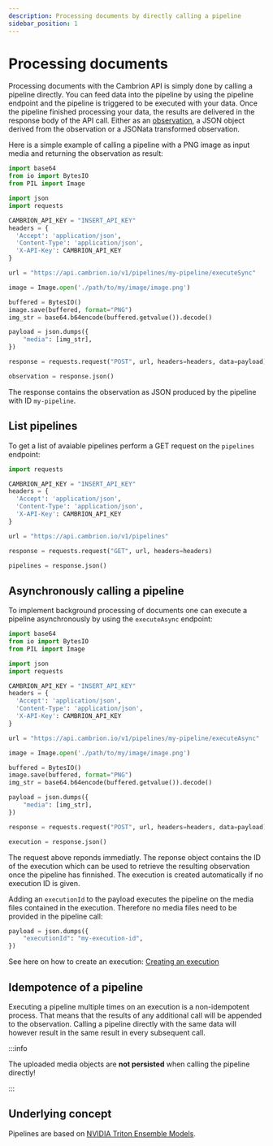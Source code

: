 ```yaml
---
description: Processing documents by directly calling a pipeline
sidebar_position: 1
---
```


# Processing documents

Processing documents with the Cambrion API is simply done by calling a pipeline directly. You can feed data into the pipeline by using the pipeline endpoint and the pipeline is triggered to be executed with your data. Once the pipeline finished processing your data, the results are delivered in the response body of the API call. Either as an [observation](./observations), a JSON object derived from the observation or a JSONata transformed observation.

Here is a simple example of calling a pipeline with a PNG image as input media and returning the observation as result:

```python
import base64
from io import BytesIO
from PIL import Image

import json
import requests

CAMBRION_API_KEY = "INSERT_API_KEY"
headers = {
  'Accept': 'application/json',
  'Content-Type': 'application/json',
  'X-API-Key': CAMBRION_API_KEY
}

url = "https://api.cambrion.io/v1/pipelines/my-pipeline/executeSync"

image = Image.open('./path/to/my/image/image.png')

buffered = BytesIO()
image.save(buffered, format="PNG")
img_str = base64.b64encode(buffered.getvalue()).decode()

payload = json.dumps({
    "media": [img_str],
})

response = requests.request("POST", url, headers=headers, data=payload)

observation = response.json()
```

The response contains the observation as JSON produced by the pipeline with ID `my-pipeline`.

## List pipelines

To get a list of avaiable pipelines perform a GET request on the `pipelines` endpoint:

```python
import requests

CAMBRION_API_KEY = "INSERT_API_KEY"
headers = {
  'Accept': 'application/json',
  'Content-Type': 'application/json',
  'X-API-Key': CAMBRION_API_KEY
}

url = "https://api.cambrion.io/v1/pipelines"

response = requests.request("GET", url, headers=headers)

pipelines = response.json()
```

## Asynchronously calling a pipeline

To implement background processing of documents one can execute a pipeline asynchronously by using the `executeAsync` endpoint:

```python
import base64
from io import BytesIO
from PIL import Image

import json
import requests

CAMBRION_API_KEY = "INSERT_API_KEY"
headers = {
  'Accept': 'application/json',
  'Content-Type': 'application/json',
  'X-API-Key': CAMBRION_API_KEY
}

url = "https://api.cambrion.io/v1/pipelines/my-pipeline/executeAsync"

image = Image.open('./path/to/my/image/image.png')

buffered = BytesIO()
image.save(buffered, format="PNG")
img_str = base64.b64encode(buffered.getvalue()).decode()

payload = json.dumps({
    "media": [img_str],
})

response = requests.request("POST", url, headers=headers, data=payload)

execution = response.json()
```

The request above reponds immediatly. The reponse object contains the ID of the execution which can be used to retrieve the resulting observation once the pipeline has finnished. The execution is created automatically if no execution ID is given. 

Adding an `executionId` to the payload executes the pipeline on the media files contained in the execution. Therefore no media files need to be provided in the pipeline call:

```python
payload = json.dumps({
    "executionId": "my-execution-id",
})
```

See here on how to create an execution: [Creating an execution](./executions#creating-an-execution)

## Idempotence of a pipeline

Executing a pipeline multiple times on an execution is a non-idempotent process. That means that the results of any additional call will be appended to the observation. Calling a pipeline directly with the same data will however result in the same result in every subsequent call.

:::info

The uploaded media objects are **not persisted** when calling the pipeline directly!

:::


## Underlying concept

Pipelines are based on [NVIDIA Triton Ensemble Models](https://docs.nvidia.com/deeplearning/triton-inference-server/user-guide/docs/user_guide/architecture.html#ensemble-models).
